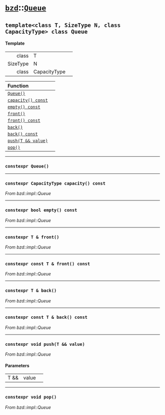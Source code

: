# [`bzd`](../../index.md)::[`Queue`](../index.md)

## `template<class T, SizeType N, class CapacityType> class Queue`

#### Template
||||
|---:|:---|:---|
|class|T||
|SizeType|N||
|class|CapacityType||

|Function||
|:---|:---|
|[`Queue()`](./index.md)||
|[`capacity() const`](./index.md)||
|[`empty() const`](./index.md)||
|[`front()`](./index.md)||
|[`front() const`](./index.md)||
|[`back()`](./index.md)||
|[`back() const`](./index.md)||
|[`push(T && value)`](./index.md)||
|[`pop()`](./index.md)||
------
### `constexpr Queue()`

------
### `constexpr CapacityType capacity() const`
*From bzd::impl::Queue*


------
### `constexpr bool empty() const`
*From bzd::impl::Queue*


------
### `constexpr T & front()`
*From bzd::impl::Queue*


------
### `constexpr const T & front() const`
*From bzd::impl::Queue*


------
### `constexpr T & back()`
*From bzd::impl::Queue*


------
### `constexpr const T & back() const`
*From bzd::impl::Queue*


------
### `constexpr void push(T && value)`
*From bzd::impl::Queue*


#### Parameters
||||
|---:|:---|:---|
|T &&|value||
------
### `constexpr void pop()`
*From bzd::impl::Queue*


